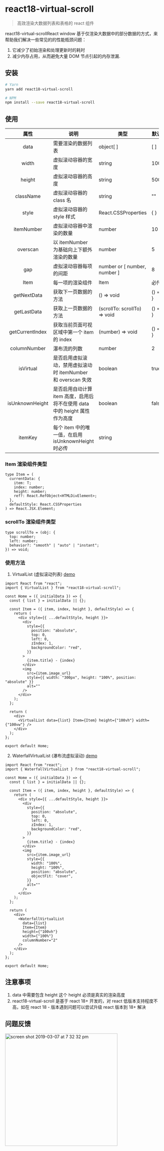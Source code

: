 # react18-virtual-scroll

> 高效渲染大数据列表和表格的 react 组件

react18-virtual-scrollReact window 基于仅渲染大数据中的部分数据的方式，来帮助我们解决一些常见的的性能瓶颈问题：

1. 它减少了初始渲染和处理更新时的耗时
2. 减少内存占用，从而避免大量 DOM 节点引起的内存泄漏.

## 安装

```bash
# Yarn
yarn add react18-virtual-scroll

# NPM
npm install --save react18-virtual-scroll
```

## 使用

|      属性       | 说明                                                                       | 类型                         | 默认值    | 生效组件             |
| :-------------: | -------------------------------------------------------------------------- | ---------------------------- | --------- | -------------------- |
|      data       | 需要渲染的数据列表                                                         | object[ ]                    | [ ]       | all                  |
|      width      | 虚拟滚动容器的宽度                                                         | string                       | 100%      | all                  |
|     height      | 虚拟滚动容器的高度                                                         | string                       | 500px     | all                  |
|    className    | 虚拟滚动容器的 class 名                                                    | string                       | ""        | all                  |
|      style      | 虚拟滚动容器的 style 样式                                                  | React.CSSProperties          | { }       | all                  |
|   itemNumber    | 虚拟滚动容器中渲染的数量                                                   | number                       | 10        | all                  |
|    overscan     | 以 itemNumber 为基础向上下额外渲染的数量                                   | number                       | 5         | all                  |
|       gap       | 虚拟滚动容器每项的间距                                                     | number or [ number, number ] | 8         | all                  |
|      Item       | 每一项的渲染组件                                                           | Item                         | 必传项    | all                  |
|   getNextData   | 获取下一页数据的方法                                                       | () => void                   | () => { } | all                  |
|   getLastData   | 获取上一页数据的方法                                                       | (scrollTo: scrollTo) => void | () => { } | VirtualList          |
| getCurrentIndex | 获取当前页面可视区域中第一个 item 的 index                                 | (number) => void             | () => { } | VirtualList          |
|  columnNumber   | 瀑布流的列数                                                               | number                       | 2         | WaterfallVirtualList |
|    isVirtual    | 是否启用虚拟滚动，禁用虚拟滚动时 itemNumber 和 overscan 失效               | boolean                      | true      | WaterfallVirtualList |
| isUnknownHeight | 是否启用自动计算 item 高度，启用后将不在使用 data 中的 height 属性作为高度 | boolean                      | false     | VirtualList          |
|     itemKey     | 每个 item 中的唯一值，在启用 isUnknownHeight 时必传                        | string                       |           | VirtualList          |

### Item 渲染组件类型

```tsx
type Item = (
  currentData: {
    item: T;
    index: number;
    height: number;
    ref?: React.RefObject<HTMLDivElement>;
  },
  defaultStyle: React.CSSProperties
) => React.JSX.Element;
```

### scrollTo 渲染组件类型

```tsx
type scrollTo = (obj: {
  top: number;
  left: number;
  behavior?: "smooth" | "auto" | "instant";
}) => void;
```

### 使用方法

1. VirtualList (虚拟滚动列表) [demo](https://codesandbox.io/p/sandbox/holy-sea-p5hpgh)

```tsx
import React from "react";
import { VirtualList } from "react18-virtual-scroll";

const Home = ({ initialData }) => {
  const { list } = initialData || {};

  const Item = ({ item, index, height }, defaultStyle) => {
    return (
      <div style={{ ...defaultStyle, height }}>
        <div
          style={{
            position: "absolute",
            top: 0,
            left: 0,
            zIndex: 1,
            backgroundColor: "red",
          }}
        >
          {item.title} - {index}
        </div>
        <img
          src={item.image_url}
          style={{ width: "300px", height: "100%", position: "absolute" }}
          alt=""
        />
      </div>
    );
  };

  return (
    <div>
      <VirtualList data={list} Item={Item} height={"100vh"} width={"100vw"} />
    </div>
  );
};

export default Home;
```

2. WaterfallVirtualList (瀑布流虚拟滚动) [demo](https://codesandbox.io/p/sandbox/ecstatic-wilbur-hstvcl)

```tsx
import React from "react";
import { WaterfallVirtualList } from "react18-virtual-scroll";

const Home = ({ initialData }) => {
  const { list } = initialData || {};

  const Item = ({ item, index, height }, defaultStyle) => {
    return (
      <div style={{ ...defaultStyle, height }}>
        <div
          style={{
            position: "absolute",
            top: 0,
            left: 0,
            zIndex: 1,
            backgroundColor: "red",
          }}
        >
          {item.title} - {index}
        </div>
        <img
          src={item.image_url}
          style={{
            width: "100%",
            height: "100%",
            position: "absolute",
            objectFit: "cover",
          }}
          alt=""
        />
      </div>
    );
  };

  return (
    <div>
      <WaterfallVirtualList
        data={list}
        Item={Item}
        height={"100vh"}
        width={"100%"}
        columnNumber="2"
      />
    </div>
  );
};

export default Home;
```

## 注意事项

1. data 中需要包含 height 这个 height 必须是真实的渲染高度
2. react18-virtual-scroll 是基于 react 18+ 开发的，对 react 低版本支持程度不高，如在 react 18 - 版本遇到问题可以尝试升级 react 版本到 18+ 解决

## 问题反馈

<img width="368" alt="screen shot 2019-03-07 at 7 32 32 pm" src="./qrcode_1745215856457.jpg">
